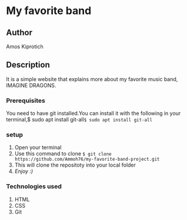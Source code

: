 # My favorite band
## Author
Amos Kiprotich
## Description
It is a simple website that explains more about my favorite music band, IMAGINE DRAGONS.
### Prerequisites
You need to have git installed.You can install it with the following in your terminal,$ sudo apt install git-all`$ sudo apt install git-all`
### setup
1. Open your terminal
1. Use this command to clone `$ git clone  https://github.com/Ammoh76/my-favorite-band-project.git`
1. This will clone the repositoty into your local folder
1. _Enjoy :)_
### Technologies used
1. HTML
1. CSS
1. Git